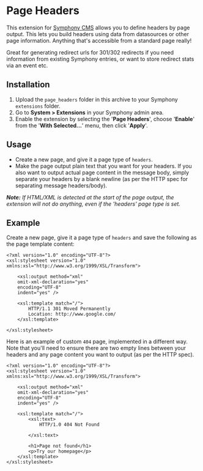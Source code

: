 # Page Headers

This extension for [Symphony CMS][1] allows you to define headers by page output. This lets you build headers using data from datasources or other page information. Anything that's accessible from a standard page really!

Great for generating redirect urls for 301/302 redirects if you need information from existing Symphony entries, or want to store redirect stats via an event etc. 

## Installation

1. Upload the `page_headers` folder in this archive to your Symphony `extensions` folder.
2. Go to **System > Extensions** in your Symphony admin area.
3. Enable the extension by selecting the '**Page Headers**', choose '**Enable**' from the '**With Selected…**' menu, then click '**Apply**'.

## Usage

- Create a new page, and give it a page type of `headers`.
- Make the page output plain text that you want for your headers. If you also want to output actual page content in the message body, simply separate your headers by a blank newline (as per the HTTP spec for separating message headers/body).

_**Note:** If HTML/XML is detected at the start of the page output, the extension will not do anything, even if the 'headers' page type is set._

## Example

Create a new page, give it a page type of `headers` and save the following as the page template content:

    <?xml version="1.0" encoding="UTF-8"?>
    <xsl:stylesheet version="1.0" xmlns:xsl="http://www.w3.org/1999/XSL/Transform">
    
        <xsl:output method="xml"
        omit-xml-declaration="yes"
        encoding="UTF-8"
        indent="yes" />
        
        <xsl:template match="/">
            HTTP/1.1 301 Moved Permanently
            Location: http://www.google.com/
        </xsl:template>
        
    </xsl:stylesheet>

Here is an example of custom `404` page, implemented in a different way. Note that you'll need to ensure there are two empty lines
between your headers and any page content you want to output (as per the HTTP spec).

    <?xml version="1.0" encoding="UTF-8"?>
    <xsl:stylesheet version="1.0" xmlns:xsl="http://www.w3.org/1999/XSL/Transform">
        
        <xsl:output method="xml"
        omit-xml-declaration="yes"
        encoding="UTF-8"
        indent="yes" />
        
        <xsl:template match="/">
            <xsl:text>
                HTTP/1.0 404 Not Found
                
            </xsl:text>
            
            <h1>Page not found</h1>
            <p>Try our homepage</p>
        </xsl:template>
    </xsl:stylesheet>


[1]: https://www.getsymphony.com/
